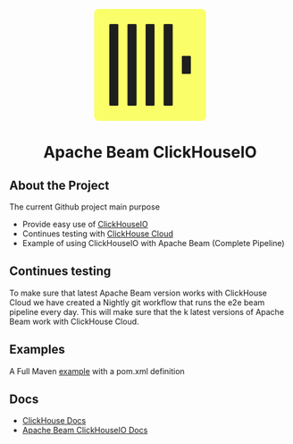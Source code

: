 <div align="center">
<p>
<img src="https://github.com/ClickHouse/clickhouse-js/blob/a332672bfb70d54dfd27ae1f8f5169a6ffeea780/.static/logo.svg" width="200px" align="center">
</p>
<h1>Apache Beam ClickHouseIO </h1>
</div>

## About the Project

The current Github project main purpose 
* Provide easy use of [ClickHouseIO](https://beam.apache.org/releases/javadoc/current/org/apache/beam/sdk/io/clickhouse/ClickHouseIO.html)
* Continues testing with [ClickHouse Cloud](https://clickhouse.com/cloud)
* Example of using ClickHouseIO with Apache Beam (Complete Pipeline)

## Continues testing
To make sure that latest Apache Beam version works with ClickHouse Cloud we have created a Nightly git workflow that runs the e2e beam pipeline every day.
This will make sure that the k latest versions of Apache Beam work with ClickHouse Cloud.

## Examples 

A Full Maven [example](https://github.com/ClickHouse/clickhouse-beam-connector/tree/main/example/mvn) with a pom.xml definition

## Docs 

* [ClickHouse Docs](https://clickhouse.com/docs/en/integrations/apache-beam)
* [Apache Beam ClickHouseIO Docs](https://beam.apache.org/releases/javadoc/current/org/apache/beam/sdk/io/clickhouse/ClickHouseIO.html)
